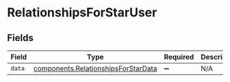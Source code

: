 # RelationshipsForStarUser


## Fields

| Field                                                                                             | Type                                                                                              | Required                                                                                          | Description                                                                                       |
| ------------------------------------------------------------------------------------------------- | ------------------------------------------------------------------------------------------------- | ------------------------------------------------------------------------------------------------- | ------------------------------------------------------------------------------------------------- |
| `data`                                                                                            | [components.RelationshipsForStarData](../../../sdk/models/components/relationshipsforstardata.md) | :heavy_minus_sign:                                                                                | N/A                                                                                               |